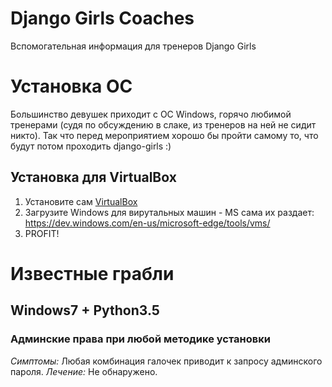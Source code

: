 # Django Girls Coaches

Вспомогательная информация для тренеров Django Girls 

# Установка ОС

Большинство девушек приходит с ОС Windows, горячо любимой тренерами (судя по обсуждению в слаке, из тренеров на ней не сидит никто). Так что перед мероприятием хорошо бы пройти самому то, что будут потом проходить django-girls :)

##  Установка для VirtualBox 

1. Установите сам [VirtualBox](https://www.virtualbox.org/)
2. Загрузите Windows для вирутальных машин - MS сама их раздает: https://dev.windows.com/en-us/microsoft-edge/tools/vms/
3. PROFIT!

# Известные грабли

## Windows7 + Python3.5

### Админские права при любой методике установки

_Симптомы:_ Любая комбинация галочек приводит к запросу админского пароля.
_Лечение:_ Не обнаружено.

